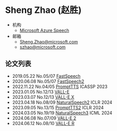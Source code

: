 # Sheng Zhao (赵胜)

- 机构
  - [Microsoft Azure Speech](../Institutions/ZJU_浙江大学.md)
- 邮箱
  - <Sheng.Zhao@microsoft.com>
  - <szhao@microsoft.com>

## 论文列表

- 2019.05.22 No.05/07 [FastSpeech](../Models/TTS2_Acoustic/2019.05.22_FastSpeech.md)
- 2020.06.08 No.05/07 [FastSpeech2](../Models/TTS2_Acoustic/2020.06.08_FastSpeech2.md)
- 2022.11.22 No.04/05 [PromptTTS](../Models/Prompt/2022.11.22_PromptTTS.md) ICASSP 2023
- 2023.01.05 No.12/13 [VALL-E](../Models/Speech_LLM/2023.01.05_VALL-E.md)
- 2023.03.07 No.12/13 [VALL-E X](../Models/Speech_LLM/2023.03.07_VALL-E_X.md)
- 2023.04.18 No.08/09 [NaturalSpeech2](../Models/Diffusion/2023.04.18_NaturalSpeech2.md) ICLR 2024
- 2023.09.05 No.13/15 [PromptTTS2](../Models/Prompt/2023.09.05_PromptTTS2.md) ICLR 2024
- 2024.03.05 No.19/19 [NaturalSpeech3](../Models/Diffusion/2024.03.05_NaturalSpeech3.md) ICML 2024
- 2024.06.08 No.07/09 [VALL-E 2](../Models/Speech_LLM/2024.06.08_VALL-E2.md)
- 2024.06.12 No.08/10 [VALL-E R](../Models/Speech_LLM/2024.06.12_VALL-E_R.md)